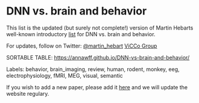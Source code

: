 # DNN vs. brain and behavior
This list is the updated  (but surely not complete!) version of Martin Hebarts well-known introductory [list](https://docs.google.com/document/d/1qil2ylAnw6XrHPymYjKKYNDJn2qZQYA_Qg2_ijl-MaQ/edit#heading=h.oj7nw2h2lp7j) for DNN vs. brain and behavior.

For updates, follow on Twitter: [@martin_hebart](https://twitter.com/martin_hebart)
[ViCCo Group](https://hebartlab.com/)

SORTABLE TABLE: https://annawff.github.io/DNN-vs-brain-and-behavior/

Labels: behavior, brain_imaging, review, human, rodent, monkey, eeg, electrophysiology, fMRI, MEG, visual, semantic


If you wish to add a new paper, please add it [here](https://docs.google.com/spreadsheets/d/1aRH6wGk95zZY8wrJbvyI3_ewGSMqh06zqdnTTikPB_8/edit?usp=sharing) and we will update the website regulary.
